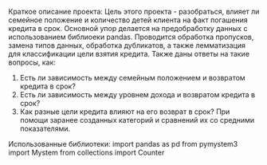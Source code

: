 Краткое описание проекта:
Цель этого проекта - разобраться, влияет ли семейное положение и количество детей клиента на факт погашения кредита в срок.
Основной упор делается на предобработку данных с использованием библиоеки pandas. 
Проводится обработка пропусков, замена типов данных, обработка дубликатов, а также лемматизация для классификации цели взятия кредита. 
Также даны ответы на такие вопросы, как:
1. Есть ли зависимость между семейным положением и возвратом кредита в срок?
2. Есть ли зависимость между уровнем дохода и возвратом кредита в срок?
3. Как разные цели кредита влияют на его возврат в срок?
При помощи заранее созданных категорий и сравнений их со средними показателями.

Использованные библиотеки:
import pandas as pd
from pymystem3 import Mystem
from collections import Counter
